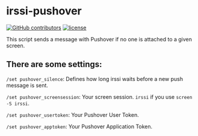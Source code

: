 # irssi-pushover

[![GitHub contributors](https://img.shields.io/github/contributors/x70b1/irssi-pushover.svg)](https://github.com/x70b1/irssi-pushover/graphs/contributors)
[![license](https://img.shields.io/github/license/x70b1/irssi-pushover.svg)](https://github.com/x70b1/irssi-pushover/blob/master/LICENSE)

This script sends a message with Pushover if no one is attached to a given screen.


## There are some settings:

`/set pushover_silence`: Defines how long irssi waits before a new push message is sent.

`/set pushover_screensession`: Your screen session. `irssi` if you use `screen -S irssi`.

`/set pushover_usertoken`: Your Pushover User Token.

`/set pushover_apptoken`: Your Pushover Application Token.
